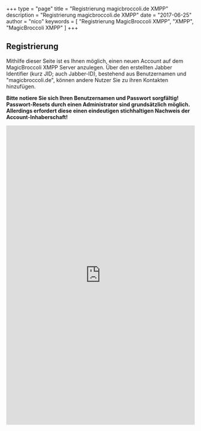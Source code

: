 +++
type = "page"
title = "Registrierung magicbroccoli.de XMPP"
description = "Registrierung magicbroccoli.de XMPP"
date = "2017-06-25"
author = "nico"
keywords = [ "Registrierung MagicBroccoli XMPP", "XMPP", "MagicBroccoli XMPP" ]
+++
## Registrierung
Mithilfe dieser Seite ist es Ihnen möglich, einen neuen Account auf dem MagicBroccoli XMPP Server anzulegen.
Über den erstellten Jabber Identifier (kurz JID; auch Jabber-ID), bestehend aus Benutzernamen und "magicbroccoli.de", können andere Nutzer Sie zu ihren Kontakten hinzufügen.

**Bitte notiere Sie sich Ihren Benutzernamen und Passwort sorgfältig! Passwort-Resets durch einen Administrator sind grundsätzlich möglich. Allerdings erfordert diese einen eindeutigen stichhaltigen Nachweis der Account-Inhaberschaft!**

<center><iframe src="https://magicbroccoli.de/registerform" style="height: 800px; width: 100%;" frameBorder="0"></iframe></center>
